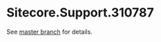 # Sitecore.Support.310787

See [master branch](https://github.com/sitecoresupport/Sitecore.Support.310787) for details.